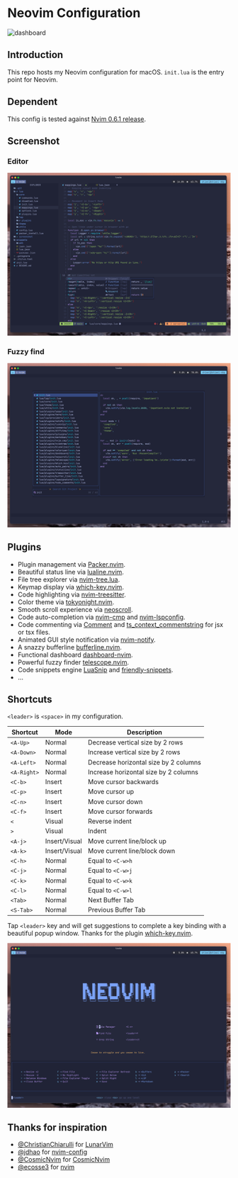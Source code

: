 # Neovim Configuration

![dashboard](./screenshot/dashboard.png)

## Introduction

This repo hosts my Neovim configuration for macOS. `init.lua` is the entry point for Neovim.

## Dependent

This config is tested against [Nvim 0.6.1 release](https://github.com/neovim/neovim/releases/tag/stable).

## Screenshot

### Editor

![IDE overview](./screenshot/overview.png)

### Fuzzy find

![fzf](./screenshot/telescope.png)

## Plugins

* Plugin management via [Packer.nvim](https://github.com/wbthomason/packer.nvim).
* Beautiful status line via [lualine.nvim](https://github.com/nvim-lualine/lualine.nvim).
* File tree explorer via [nvim-tree.lua](https://github.com/kyazdani42/nvim-tree.lua).
* Keymap display via [which-key.nvim](https://github.com/folke/which-key.nvim).
* Code highlighting via [nvim-treesitter](https://github.com/nvim-treesitter/nvim-treesitter).
* Color theme via [tokyonight.nvim](https://github.com/folke/tokyonight.nvim).
* Smooth scroll experience via [neoscroll](https://github.com/karb94/neoscroll.nvim).
* Code auto-completion via [nvim-cmp](https://github.com/hrsh7th/nvim-cmp) and [nvim-lspconfig](https://github.com/neovim/nvim-lspconfig).
* Code commenting via [Comment](https://github.com/numToStr/Comment.nvim) and [ts_context_commentstring](https://github.com/JoosepAlviste/nvim-ts-context-commentstring) for jsx or tsx files.
* Animated GUI style notification via [nvim-notify](https://github.com/rcarriga/nvim-notify).
* A snazzy bufferline [bufferline.nvim](https://github.com/akinsho/bufferline.nvim).
* Functional dashboard [dashboard-nvim](https://github.com/glepnir/dashboard-nvim).
* Powerful fuzzy finder [telescope.nvim](https://github.com/nvim-telescope/telescope.nvim).
* Code snippets engine [LuaSnip](https://github.com/L3MON4D3/LuaSnip) and [friendly-snippets](https://github.com/rafamadriz/friendly-snippets).
* ...

## Shortcuts

`<leader>` is `<space>` in my configuration.

| Shortcut  | Mode   | Description   |
|-------------- | -------------- | -------------- |
| `<A-Up>`    | Normal     | Decrease vertical size by 2 rows      |
| `<A-Down>`    | Normal     | Increase vertical size by 2 rows     |
| `<A-Left>`    | Normal     | Decrease horizontal size by 2 columns |
| `<A-Right>`    | Normal     | Increase horizontal size by 2 columns      |
| `<C-b>`    | Insert     |  Move cursor backwards      |
| `<C-p>`    | Insert     |  Move cursor up      |
| `<C-n>`    | Insert     |  Move cursor down      |
| `<C-f>`    | Insert     |  Move cursor forwards      |
| `<`   | Visual     |  Reverse indent      |
| `>`    | Visual     |   Indent     |
| `<A-j>`    | Insert/Visual    |  Move current line/block up     |
| `<A-k>`    | Insert/Visual     | Move current line/block down     |
| `<C-h>`    | Normal     | Equal to `<C-w>h`     |
| `<C-j>`    | Normal     | Equal to `<C-w>j`     |
| `<C-k>`    | Normal     | Equal to `<C-w>k`     |
| `<C-l>`    | Normal     | Equal to `<C-w>l`     |
| `<Tab>`    | Normal     | Next Buffer Tab |
| `<S-Tab>`    | Normal     | Previous Buffer Tab |

Tap `<leader>` key and will get suggestions to complete a key binding with a beautiful popup window. Thanks for
the plugin [which-key.nvim](https://github.com/folke/which-key.nvim).

![which-key](./screenshot/which-key.png)

## Thanks for inspiration

* [@ChristianChiarulli](https://github.com/ChristianChiarulli) for [LunarVim](https://github.com/LunarVim/LunarVim)
* [@jdhao](https://github.com/jdhao) for [nvim-config](https://github.com/jdhao/nvim-config)
* [@CosmicNvim](https://github.com/CosmicNvim) for [CosmicNvim](https://github.com/CosmicNvim/CosmicNvim)
* [@ecosse3](https://github.com/ecosse3) for [nvim](https://github.com/ecosse3/nvim)
